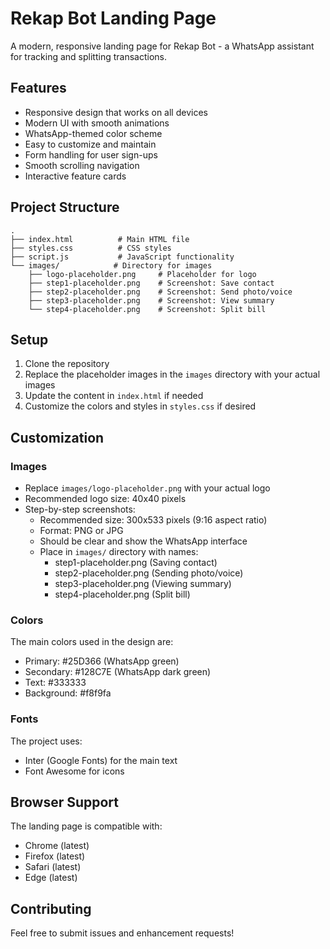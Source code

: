 # Rekap Bot Landing Page

A modern, responsive landing page for Rekap Bot - a WhatsApp assistant for tracking and splitting transactions.

## Features

- Responsive design that works on all devices
- Modern UI with smooth animations
- WhatsApp-themed color scheme
- Easy to customize and maintain
- Form handling for user sign-ups
- Smooth scrolling navigation
- Interactive feature cards

## Project Structure

```
.
├── index.html          # Main HTML file
├── styles.css          # CSS styles
├── script.js           # JavaScript functionality
└── images/            # Directory for images
    ├── logo-placeholder.png     # Placeholder for logo
    ├── step1-placeholder.png    # Screenshot: Save contact
    ├── step2-placeholder.png    # Screenshot: Send photo/voice
    ├── step3-placeholder.png    # Screenshot: View summary
    └── step4-placeholder.png    # Screenshot: Split bill
```

## Setup

1. Clone the repository
2. Replace the placeholder images in the `images` directory with your actual images
3. Update the content in `index.html` if needed
4. Customize the colors and styles in `styles.css` if desired

## Customization

### Images
- Replace `images/logo-placeholder.png` with your actual logo
- Recommended logo size: 40x40 pixels
- Step-by-step screenshots:
  - Recommended size: 300x533 pixels (9:16 aspect ratio)
  - Format: PNG or JPG
  - Should be clear and show the WhatsApp interface
  - Place in `images/` directory with names:
    - step1-placeholder.png (Saving contact)
    - step2-placeholder.png (Sending photo/voice)
    - step3-placeholder.png (Viewing summary)
    - step4-placeholder.png (Split bill)

### Colors
The main colors used in the design are:
- Primary: #25D366 (WhatsApp green)
- Secondary: #128C7E (WhatsApp dark green)
- Text: #333333
- Background: #f8f9fa

### Fonts
The project uses:
- Inter (Google Fonts) for the main text
- Font Awesome for icons

## Browser Support

The landing page is compatible with:
- Chrome (latest)
- Firefox (latest)
- Safari (latest)
- Edge (latest)

## Contributing

Feel free to submit issues and enhancement requests! 